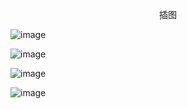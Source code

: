 <p align="center">插图</p>

![image](http://pic.wenku8.com/pictures/2/2338/86341/102639.jpg)

![image](http://pic.wenku8.com/pictures/2/2338/86341/102640.jpg)

![image](http://pic.wenku8.com/pictures/2/2338/86341/102641.jpg)

![image](http://pic.wenku8.com/pictures/2/2338/86341/102642.jpg)

